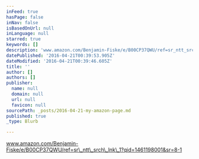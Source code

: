```yaml
---
inFeed: true
hasPage: false
inNav: false
isBasedOnUrl: null
inLanguage: null
starred: true
keywords: []
description: 'www.amazon.com/Benjamin-Fiske/e/B00CP37QWU/ref=sr_ntt_srch_lnk_1?qid=1461198001&sr=8-1'
datePublished: '2016-04-21T00:39:53.905Z'
dateModified: '2016-04-21T00:39:46.605Z'
title: ''
author: []
authors: []
publisher:
  name: null
  domain: null
  url: null
  favicon: null
sourcePath: _posts/2016-04-21-my-amazon-page.md
published: true
_type: Blurb

---
```

www.amazon.com/Benjamin-Fiske/e/B00CP37QWU/ref=sr\_ntt\_srch\_lnk\_1?qid=1461198001&sr=8-1